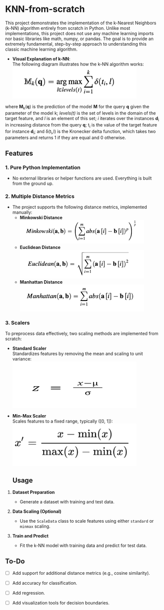 # KNN-from-scratch
This project demonstrates the implementation of the k-Nearest Neighbors (k-NN) algorithm entirely from scratch in Python. Unlike most implementations, this project does not use any machine learning imports nor basic libraries like math, numpy, or pandas. The goal is to provide an extremely fundamental, step-by-step approach to understanding this classic machine learning algorithm.

- **Visual Explanation of k-NN**:  
  The following diagram illustrates how the k-NN algorithm works:  
  <img src="./assets/knn.png" alt="KNN Formula" width="400">

where **M**<sub>k</sub>(**q**) is the prediction of the model **M** for the query **q** given the parameter of
the model k; *levels(t)* is the set of levels in the domain of the target feature, and *l* is an
element of this set; *i* iterates over the instances **d**<sub>i</sub> in increasing distance from the query
**q**; t<sub>i</sub> is the value of the target feature for instance **d**<sub>i</sub>; and δ(t<sub>i</sub>,l) is the Kronecker delta
function, which takes two parameters and returns 1 if they are equal and 0 otherwise.

## Features

### **1. Pure Python Implementation**
  - No external libraries or helper functions are used. Everything is built from the ground up.
    
### **2. Multiple Distance Metrics**
  - The project supports the following distance metrics, implemented manually:
    - **Minkowski Distance**  
      <img src="./assets/minkowski_distance.png" alt="Minkowski Distance Formula" width="400">
    - **Euclidean Distance**  
      <img src="./assets/euclidean_distance.png" alt="Euclidean Distance Formula" width="400">
    - **Manhattan Distance**  
      <img src="./assets/manhatten_distance.png" alt="Manhattan Distance Formula" width="400">

  ### **3. Scalers**
  To preprocess data effectively, two scaling methods are implemented from scratch:

  - **Standard Scaler**  
  Standardizes features by removing the mean and scaling to unit variance:  
    <img src="./assets/Formel-z-score.png" alt="Z-Score Formula" width="400" height="150">

- **Min-Max Scaler**  
  Scales features to a fixed range, typically \([0, 1]\):  
    <img src="./assets/minmaxformula.png" alt="Min-Max Formula" width="400">

  ## Usage
1. **Dataset Preparation**
   - Generate a dataset with training and test data.

2. **Data Scaling (Optional)**
   - Use the `ScaleData` class to scale features using either `standard` or `minmax` scaling.

3. **Train and Predict**
   - Fit the k-NN model with training data and predict for test data.

## To-Do
- [ ] Add support for additional distance metrics (e.g., cosine similarity).
- [ ] Add accuracy for classification.
- [ ] Add regression.
- [ ] Add visualization tools for decision boundaries.
      
